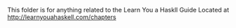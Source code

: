 This folder is for anything related to the Learn You a Haskll Guide
Located at http://learnyouahaskell.com/chapters
